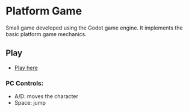 # Platform Game
 
Small game developed using the Godot game engine. It implements the basic platform game mechanics.

## Play
- [Play here](https://carlosebmachado.github.io/simple-platform/)
### PC Controls:
- A/D: moves the character
- Space: jump
